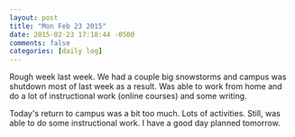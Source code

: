 ```yaml
---
layout: post
title: "Mon Feb 23 2015"
date: 2015-02-23 17:18:44 -0500
comments: false
categories: [daily log]
---
```


Rough week last week. We had a couple big snowstorms and campus was shutdown
most of last week as a result. Was able to work from home and do a lot of
instructional work (online courses) and some writing.

Today's return to campus was a bit too much. Lots of activities. Still, was
able to do some instructional work. I have a good day planned tomorrow.
